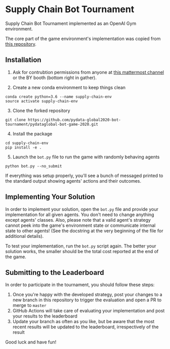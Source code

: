 # Supply Chain Bot Tournament

Supply Chain Bot Tournament implemented as an OpenAI Gym environment.

The core part of the game environment's implementation was copied from [this repository](https://github.com/orlov-ai/beer-game-env). 

## Installation

1. Ask for contrubtion permissions from anyone at [this mattermost channel](https://forum.numfocus.org/pydata-global/channels/supply-chain-bot-tournament) or the BY booth (bottom right in gather).

2. Create a new conda environment to keep things clean
```
conda create python=3.6 --name supply-chain-env
source activate supply-chain-env
```

3. Clone the forked repository
```
git clone https://github.com/pydata-global2020-bot-tournament/pydataglobal-bot-game-2020.git
```

4. Install the package
```
cd supply-chain-env
pip install -e .
```

5. Launch the `bot.py` file to run the game with randomly behaving agents
```
python bot.py --no_submit
``` 

If everything was setup properly, you'll see a bunch of messaged printed to the standard output
showing agents' actions and their outcomes.

## Implementing Your Solution

In order to implement your solution, open the `bot.py` file and provide your implementation
for all given agents. You don't need to change anything except agents' classes. Also, please 
note that a valid agent's strategy cannot peek into the game's environment state or communicate 
internal state to other agents! (See the docstring at the very beginning of the file for 
additional details).  

To test your implementation, run the `bot.py` script again. The better your solution works, the
smaller should be the total cost reported at the end of the game.

## Submitting to the Leaderboard

In order to participate in the tournament, you should follow these steps:
1. Once you're happy with the developed strategy, post your changes to a new branch in this repository 
to trigger the evaluation and open a PR to merge to `master`
2. GitHub Actions will take care of evaluating your implementation and post your results to the leaderboard
3. Update your branch as often as you like, but be aware that the most recent results will be updated
to the leaderboard, irrespectively of the result

Good luck and have fun!
